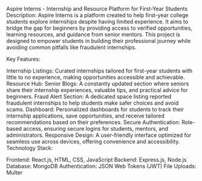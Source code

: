 Aspire Interns - Internship and Resource Platform for First-Year Students
Description:
Aspire Interns is a platform created to help first-year college students explore internships despite having limited experience. It aims to bridge the gap for beginners by providing access to verified opportunities, learning resources, and guidance from senior mentors. This project is designed to empower students in building their professional journey while avoiding common pitfalls like fraudulent internships.

Key Features:

Internship Listings: Curated internships tailored for first-year students with little to no experience, making opportunities accessible and achievable.
Resource Hub:
Senior Blogs: A constantly updated section where seniors share their internship experiences, valuable tips, and practical advice for beginners.
Fraud Alert Section: A dedicated space listing reported fraudulent internships to help students make safer choices and avoid scams.
Dashboard: Personalized dashboards for students to track their internship applications, save opportunities, and receive tailored recommendations based on their preferences.
Secure Authentication: Role-based access, ensuring secure logins for students, mentors, and administrators.
Responsive Design: A user-friendly interface optimized for seamless use across devices, offering convenience and accessibility.
Technology Stack:

Frontend: React.js, HTML, CSS, JavaScript
Backend: Express.js, Node.js
Database: MongoDB
Authentication: JSON Web Tokens (JWT)
File Uploads: Multer
